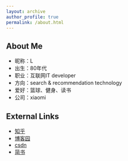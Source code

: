 ```yaml
---
layout: archive
author_profile: true
permalink: /about.html
---
```


## About Me
* 昵称：L  
* 出生：80年代  
* 职业：互联网IT developer  
* 方向：search & recommendation technology  
* 爱好：篮球、健身、读书  
* 公司：xiaomi  

## External Links
* [知乎](https://www.zhihu.com/people/hokolee)
* [博客园](http://www.cnblogs.com/hokolee/)
* [csdn](http://blog.csdn.net/u011818888)
* [简书](https://www.jianshu.com/users/18679c49f258)
